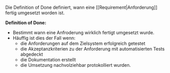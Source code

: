 Die Definition of Done definiert, wann eine [[Requirement|Anforderung]] fertig umgesetzt worden ist.

**Definition of Done:**
- Bestimmt wann eine Anfroderung wirklich fertigt umgesetzt wurde.
- Häuffig ist dies der Fall wenn:
	- die Anforderungen auf dem Zielsystem erfolgreich getestet
	- die Akzeptanzkriterien zu der Anforderung mit automatisierten Tests abgedeckt
	- die Dokumentation erstellt
	- die Umsetzung nachvolziehbar protokolliert
	wurden.